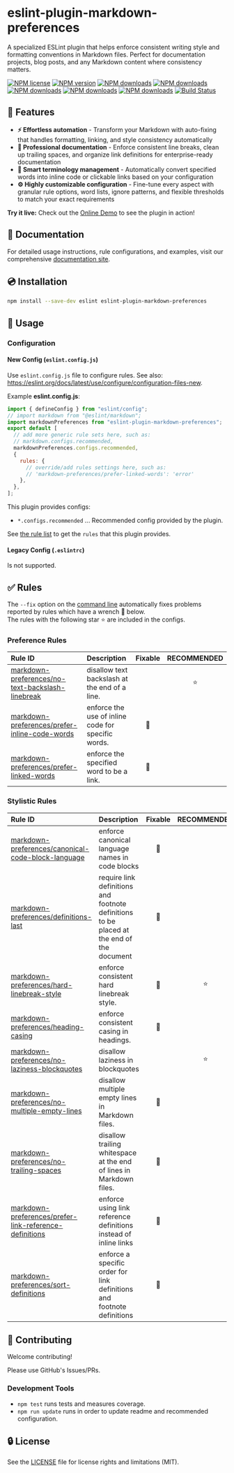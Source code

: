 # eslint-plugin-markdown-preferences

A specialized ESLint plugin that helps enforce consistent writing style and formatting conventions in Markdown files. Perfect for documentation projects, blog posts, and any Markdown content where consistency matters.

[![NPM license](https://img.shields.io/npm/l/eslint-plugin-markdown-preferences.svg)][npm-package]
[![NPM version](https://img.shields.io/npm/v/eslint-plugin-markdown-preferences.svg)][npm-package]
[![NPM downloads](https://img.shields.io/badge/dynamic/json.svg?label=downloads&colorB=green&suffix=/day&query=$.downloads&uri=https://api.npmjs.org//downloads/point/last-day/eslint-plugin-markdown-preferences&maxAge=3600)][npmtrends]
[![NPM downloads](https://img.shields.io/npm/dw/eslint-plugin-markdown-preferences.svg)][npmtrends]
[![NPM downloads](https://img.shields.io/npm/dm/eslint-plugin-markdown-preferences.svg)][npmtrends]
[![NPM downloads](https://img.shields.io/npm/dy/eslint-plugin-markdown-preferences.svg)][npmtrends]
[![NPM downloads](https://img.shields.io/npm/dt/eslint-plugin-markdown-preferences.svg)][npmtrends]
[![Build Status](https://github.com/ota-meshi/eslint-plugin-markdown-preferences/actions/workflows/NodeCI.yml/badge.svg?branch=main)](https://github.com/ota-meshi/eslint-plugin-markdown-preferences/actions/workflows/NodeCI.yml)

## 📛 Features

- **⚡ Effortless automation** - Transform your Markdown with auto-fixing that handles formatting, linking, and style consistency automatically
- **📖 Professional documentation** - Enforce consistent line breaks, clean up trailing spaces, and organize link definitions for enterprise-ready documentation
- **🎯 Smart terminology management** - Automatically convert specified words into inline code or clickable links based on your configuration
- **⚙️ Highly customizable configuration** - Fine-tune every aspect with granular rule options, word lists, ignore patterns, and flexible thresholds to match your exact requirements

**Try it live:** Check out the [Online Demo](https://eslint-online-playground.netlify.app/#eslint-plugin-markdown-preferences) to see the plugin in action!

<!--DOCS_IGNORE_START-->

## 📖 Documentation

For detailed usage instructions, rule configurations, and examples, visit our comprehensive [documentation site](https://ota-meshi.github.io/eslint-plugin-markdown-preferences/).

## 💿 Installation

```sh
npm install --save-dev eslint eslint-plugin-markdown-preferences
```

<!--DOCS_IGNORE_END-->

## 📖 Usage

<!--USAGE_SECTION_START-->
<!--USAGE_GUIDE_START-->

### Configuration

#### New Config (`eslint.config.js`)

Use `eslint.config.js` file to configure rules. See also: <https://eslint.org/docs/latest/use/configure/configuration-files-new>.

Example **eslint.config.js**:

```js
import { defineConfig } from "eslint/config";
// import markdown from "@eslint/markdown";
import markdownPreferences from "eslint-plugin-markdown-preferences";
export default [
  // add more generic rule sets here, such as:
  // markdown.configs.recommended,
  markdownPreferences.configs.recommended,
  {
    rules: {
      // override/add rules settings here, such as:
      // 'markdown-preferences/prefer-linked-words': 'error'
    },
  },
];
```

This plugin provides configs:

- `*.configs.recommended` ... Recommended config provided by the plugin.

See [the rule list](https://ota-meshi.github.io/eslint-plugin-markdown-preferences/rules/) to get the `rules` that this plugin provides.

#### Legacy Config (`.eslintrc`)

Is not supported.

<!--USAGE_GUIDE_END-->
<!--USAGE_SECTION_END-->

## ✅ Rules

<!--RULES_SECTION_START-->

The `--fix` option on the [command line](https://eslint.org/docs/user-guide/command-line-interface#fixing-problems) automatically fixes problems reported by rules which have a wrench 🔧 below.\
The rules with the following star ⭐ are included in the configs.

<!--RULES_TABLE_START-->

<!-- prettier-ignore-start -->

### Preference Rules

| Rule ID | Description | Fixable | RECOMMENDED |
|:--------|:------------|:-------:|:-----------:|
| [markdown-preferences/no-text-backslash-linebreak](https://ota-meshi.github.io/eslint-plugin-markdown-preferences/rules/no-text-backslash-linebreak.html) | disallow text backslash at the end of a line. |  | ⭐ |
| [markdown-preferences/prefer-inline-code-words](https://ota-meshi.github.io/eslint-plugin-markdown-preferences/rules/prefer-inline-code-words.html) | enforce the use of inline code for specific words. | 🔧 |  |
| [markdown-preferences/prefer-linked-words](https://ota-meshi.github.io/eslint-plugin-markdown-preferences/rules/prefer-linked-words.html) | enforce the specified word to be a link. | 🔧 |  |

### Stylistic Rules

| Rule ID | Description | Fixable | RECOMMENDED |
|:--------|:------------|:-------:|:-----------:|
| [markdown-preferences/canonical-code-block-language](https://ota-meshi.github.io/eslint-plugin-markdown-preferences/rules/canonical-code-block-language.html) | enforce canonical language names in code blocks | 🔧 |  |
| [markdown-preferences/definitions-last](https://ota-meshi.github.io/eslint-plugin-markdown-preferences/rules/definitions-last.html) | require link definitions and footnote definitions to be placed at the end of the document | 🔧 |  |
| [markdown-preferences/hard-linebreak-style](https://ota-meshi.github.io/eslint-plugin-markdown-preferences/rules/hard-linebreak-style.html) | enforce consistent hard linebreak style. | 🔧 | ⭐ |
| [markdown-preferences/heading-casing](https://ota-meshi.github.io/eslint-plugin-markdown-preferences/rules/heading-casing.html) | enforce consistent casing in headings. | 🔧 |  |
| [markdown-preferences/no-laziness-blockquotes](https://ota-meshi.github.io/eslint-plugin-markdown-preferences/rules/no-laziness-blockquotes.html) | disallow laziness in blockquotes |  | ⭐ |
| [markdown-preferences/no-multiple-empty-lines](https://ota-meshi.github.io/eslint-plugin-markdown-preferences/rules/no-multiple-empty-lines.html) | disallow multiple empty lines in Markdown files. | 🔧 |  |
| [markdown-preferences/no-trailing-spaces](https://ota-meshi.github.io/eslint-plugin-markdown-preferences/rules/no-trailing-spaces.html) | disallow trailing whitespace at the end of lines in Markdown files. | 🔧 |  |
| [markdown-preferences/prefer-link-reference-definitions](https://ota-meshi.github.io/eslint-plugin-markdown-preferences/rules/prefer-link-reference-definitions.html) | enforce using link reference definitions instead of inline links | 🔧 |  |
| [markdown-preferences/sort-definitions](https://ota-meshi.github.io/eslint-plugin-markdown-preferences/rules/sort-definitions.html) | enforce a specific order for link definitions and footnote definitions | 🔧 |  |

<!-- prettier-ignore-end -->

<!--RULES_TABLE_END-->
<!--RULES_SECTION_END-->
<!--DOCS_IGNORE_START-->

## 🍻 Contributing

Welcome contributing!

Please use GitHub's Issues/PRs.

### Development Tools

- `npm test` runs tests and measures coverage.
- `npm run update` runs in order to update readme and recommended configuration.

## 🔒 License

See the [LICENSE](LICENSE) file for license rights and limitations (MIT).

[npm-package]: https://www.npmjs.com/package/eslint-plugin-markdown-preferences
[npmtrends]: http://www.npmtrends.com/eslint-plugin-markdown-preferences
